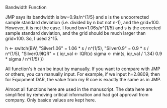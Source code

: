  Bandwidth Function

JMP says its bandwidth is bw=0.9s/n^{1/5} and s is the uncoorrected sample standard deviation (i.e. divided by n but not n-1), and the grid=100.
However, it is not the case. I found bw=1.06s/n^{1/5} and s is the corrected sample standard deviation, and the grid should be much larger than grid=100. So, I used 2^15.

h <- switch(BW,
                "Silver1.06" = 1.06 * s / n^(1/5),
                "Silver0.9" = 0.9 * s / n^(1/5),
                "Silver0.9IQR" = {
                  iqr_val <- IQR(x)
                  sigma <- min(s, iqr_val / 1.34)
                  0.9 * sigma / n^(1/5)
                })


All function's h can be input by manually. If you want to compare with JMP or others, you can manually input. For example, if we input h=2.8809, then for Equipment DAR,
the value from my R coe is exactly the same as in JMP.

Almost all functions here are used in the manuscript. The data here are simplified by removing critical information and had got approval from company. Only basice values are  kept here.
